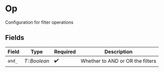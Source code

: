 # Op

Configuration for filter operations


## Fields

| Field                            | Type                             | Required                         | Description                      |
| -------------------------------- | -------------------------------- | -------------------------------- | -------------------------------- |
| `and_`                           | *T::Boolean*                     | :heavy_check_mark:               | Whether to AND or OR the filters |